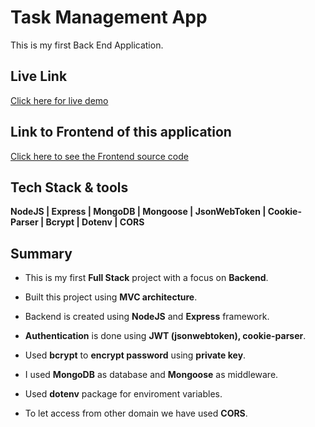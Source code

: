 # Task Management App

This is my first Back End Application.

## Live Link

[Click here for live demo](https://task-management-app-frontend-9tm4.vercel.app/)

## Link to Frontend of this application

[Click here to see the Frontend source code](https://github.com/NayanBramhane/task-management-app-frontend)

## Tech Stack & tools

**NodeJS | Express | MongoDB | Mongoose | JsonWebToken | Cookie-Parser | Bcrypt | Dotenv | CORS**

## Summary

 - This is my first **Full Stack** project with a focus on **Backend**.
   
  - Built this project using **MVC architecture**.
   
  - Backend is created using **NodeJS** and **Express** framework.
   
  - **Authentication** is done using **JWT (jsonwebtoken), cookie-parser**.
   
  - Used **bcrypt** to **encrypt password** using **private key**.
   
 -  I used **MongoDB** as database and **Mongoose** as middleware.
   
  - Used **dotenv** package for enviroment variables.
   
  - To let access from other domain we have used **CORS**.